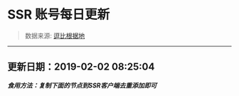 # SSR 账号每日更新 
> 数据来源: [逗比根据地](https://doub.io/sszhfx/) 
----------------------------------------------
## 更新日期：2019-02-02 08:25:04 
***食用方法：复制下面的节点到SSR客户端去重添加即可***

 